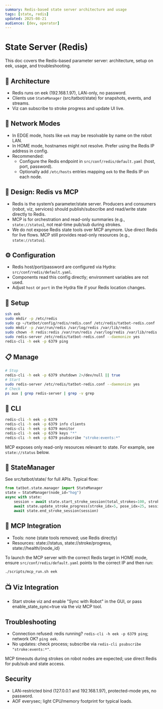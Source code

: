 ```yaml
---
summary: Redis-based state server architecture and usage
tags: [state, redis]
updated: 2025-08-21
audience: [dev, operator]
---
```


# State Server (Redis)

This doc covers the Redis-based parameter server: architecture, setup on eek, usage, and troubleshooting.

## 🏢 Architecture
- Redis runs on eek (192.168.1.97), LAN-only, no password.
- Clients use `StateManager` (src/tatbot/state) for snapshots, events, and streams.
- Viz can subscribe to stroke progress and update UI live.

## 🔄 Network Modes
- In EDGE mode, hosts like `eek` may be resolvable by name on the robot LAN.
- In HOME mode, hostnames might not resolve. Prefer using the Redis IP address in config.
- Recommended:
  - Configure the Redis endpoint in `src/conf/redis/default.yaml` (host, port, password).
  - Optionally add `/etc/hosts` entries mapping `eek` to the Redis IP on each node.

## 📝 Design: Redis vs MCP
- Redis is the system’s parameter/state server. Producers and consumers (robot, viz, services) should publish/subscribe and read/write state directly to Redis.
- MCP is for orchestration and read-only summaries (e.g., `state://status`), not real-time pub/sub during strokes.
- We do not expose Redis state tools over MCP anymore. Use direct Redis for live flows. MCP still provides read-only resources (e.g., `state://status`).

## ⚙️ Configuration
- Redis host/port/password are configured via Hydra: `src/conf/redis/default.yaml`.
- Components read this config directly; environment variables are not used.
- Adjust `host` or `port` in the Hydra file if your Redis location changes.

## 🚀 Setup
```bash
ssh eek
sudo mkdir -p /etc/redis
sudo cp ~/tatbot/config/redis/redis.conf /etc/redis/tatbot-redis.conf
sudo mkdir -p /var/run/redis /var/log/redis /var/lib/redis
sudo chown -R redis:redis /var/run/redis /var/log/redis /var/lib/redis 2>/dev/null || true
sudo redis-server /etc/redis/tatbot-redis.conf --daemonize yes
redis-cli -h eek -p 6379 ping
```

## 📋 Manage
```bash
# Stop
redis-cli -h eek -p 6379 shutdown 2>/dev/null || true
# Start
sudo redis-server /etc/redis/tatbot-redis.conf --daemonize yes
# Check
ps aux | grep redis-server | grep -v grep
```

## 💱 CLI
```bash
redis-cli -h eek -p 6379
redis-cli -h eek -p 6379 info clients
redis-cli -h eek -p 6379 monitor
redis-cli -h eek -p 6379 keys "*"
redis-cli -h eek -p 6379 psubscribe "stroke:events:*"
```

MCP exposes only read-only resources relevant to state. For example, see `state://status` below.

## 🔧 StateManager
See src/tatbot/state/ for full APIs. Typical flow:
```python
from tatbot.state.manager import StateManager
state = StateManager(node_id="hog")
async with state:
    session = await state.start_stroke_session(total_strokes=100, stroke_length=50)
    await state.update_stroke_progress(stroke_idx=5, pose_idx=25, session_id=session)
    await state.end_stroke_session(session)
```

## 🔗 MCP Integration
- Tools: none (state tools removed; use Redis directly)
- Resources: state://status, state://stroke/progress, state://health/{node_id}

To launch the MCP server with the correct Redis target in HOME mode, ensure `src/conf/redis/default.yaml` points to the correct IP and then run:
```bash
./scripts/mcp_run.sh eek
```

## 📺 Viz Integration
- Start stroke viz and enable "Sync with Robot" in the GUI, or pass enable_state_sync=true via the viz MCP tool.

## Troubleshooting
- Connection refused: redis running? `redis-cli -h eek -p 6379 ping`; network OK? `ping eek`.
- No updates: check process; subscribe via `redis-cli psubscribe "stroke:events:*"`.

MCP timeouts during strokes on robot nodes are expected; use direct Redis for pub/sub and state access.

## Security
- LAN-restricted bind (127.0.0.1 and 192.168.1.97), protected-mode yes, no password.
- AOF everysec; light CPU/memory footprint for typical loads.
